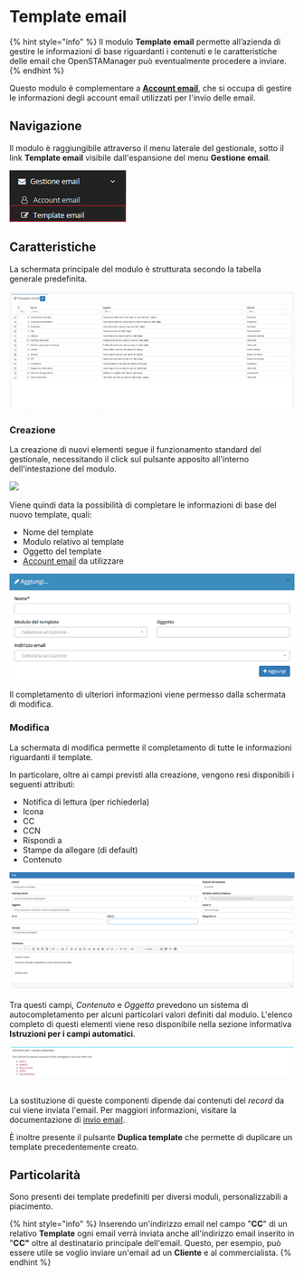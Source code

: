 # Template email

{% hint style="info" %}
Il modulo **Template email** permette all’azienda di gestire le informazioni di base riguardanti i contenuti e le caratteristiche delle email che OpenSTAManager può eventualmente procedere a inviare.
{% endhint %}

Questo modulo è complementare a [**Account email**](account.md), che si occupa di gestire le informazioni degli account email utilizzati per l'invio delle email.

## Navigazione

Il modulo è raggiungibile attraverso il menu laterale del gestionale, sotto il link **Template email** visibile dall'espansione del menu **Gestione email**.

![Screenshot navigazione template email](../../.gitbook/assets/NavigazioneTemplateEmail.PNG)

## Caratteristiche

La schermata principale del modulo è strutturata secondo la tabella generale predefinita.

![Screenshot caratteristiche template email](../../.gitbook/assets/InterfacciaTemplateEmail.PNG)

### Creazione

La creazione di nuovi elementi segue il funzionamento standard del gestionale, necessitando il click sul pulsante apposito all'interno dell'intestazione del modulo.

![](https://firebasestorage.googleapis.com/v0/b/gitbook-x-prod.appspot.com/o/spaces%2F-LZJeLg23eVDvrCv74U7-887967055%2Fuploads%2F5lrjxYwVrSzCa2jBCP9D%2Ffile.png?alt=media)

Viene quindi data la possibilità di completare le informazioni di base del nuovo template, quali:

* Nome del template
* Modulo relativo al template
* Oggetto del template
* [Account email](account.md) da utilizzare

![Screenshot creazione template email](../../.gitbook/assets/AggiungiTemplateEmail.PNG)

Il completamento di ulteriori informazioni viene permesso dalla schermata di modifica.

### Modifica

La schermata di modifica permette il completamento di tutte le informazioni riguardanti il template.

In particolare, oltre ai campi previsti alla creazione, vengono resi disponibili i seguenti attributi:

* Notifica di lettura (per richiederla)
* Icona
* CC
* CCN
* Rispondi a
* Stampe da allegare (di default)
* Contenuto

![Screenshot modifica template email](../../.gitbook/assets/ModificaTemplateEmail.PNG)

Tra questi campi, _Contenuto_ e _Oggetto_ prevedono un sistema di autocompletamento per alcuni particolari valori definiti dal modulo. L'elenco completo di questi elementi viene reso disponibile nella sezione informativa **Istruzioni per i campi automatici**.

![Screenshot campi automatici template email](../../.gitbook/assets/CampiAutomatici.PNG)

La sostituzione di queste componenti dipende dai contenuti del _record_ da cui viene inviata l'email. Per maggiori informazioni, visitare la documentazione di [invio email](invio.md).

È inoltre presente il pulsante **Duplica template** che permette di duplicare un template precedentemente creato.

## Particolarità

Sono presenti dei template predefiniti per diversi moduli, personalizzabili a piacimento.

{% hint style="info" %}
Inserendo un'indirizzo email nel campo "**CC**" di un relativo **Template** ogni email verrà inviata anche all'indirizzo email inserito in "**CC"** oltre al destinatario principale dell'email. Questo, per esempio, può essere utile se voglio inviare un'email ad un **Cliente** e al commercialista.
{% endhint %}

